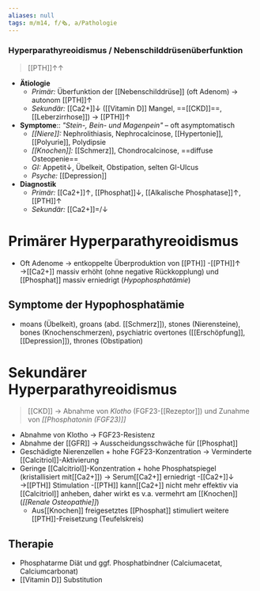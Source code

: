 ```yaml
---
aliases: null
tags: m/m14, f/🗞️, a/Pathologie
---
```

### Hyperparathyreoidismus / Nebenschilddrüsenüberfunktion
> [[PTH]]↑↑
- **Ätiologie**
	- *Primär:* Überfunktion der [[Nebenschilddrüse]] (oft Adenom) → autonom [[PTH]]↑
	- *Sekundär:* [[Ca2+]]↓ ([[Vitamin D]] Mangel, ==[[CKD]]==, [[Leberzirrhose]]) → [[PTH]]↑
- **Symptome**:: *"Stein-, Bein- und Magenpein"* – oft asymptomatisch
	- *[[Niere]]:* Nephrolithiasis, Nephrocalcinose, [[Hypertonie]], [[Polyurie]], Polydipsie
	- *[[Knochen]]:* [[Schmerz]], Chondrocalcinose, ==diffuse Osteopenie==
	- *GI:* Appetit↓, Übelkeit, Obstipation, selten GI-Ulcus
	- *Psyche:* [[Depression]]
- **Diagnostik**
	- *Primär:* [[Ca2+]]↑, [[Phosphat]]↓, [[Alkalische Phosphatase]]↑, [[PTH]]↑
	- *Sekundär:* [[Ca2+]]=/↓


#  Primärer Hyperparathyreoidismus
- Oft Adenome → entkoppelte Überproduktion von [[PTH]]
-[[PTH]]↑ →[[Ca2+]] massiv erhöht (ohne negative Rückkopplung) und [[Phosphat]] massiv erniedrigt (*Hypophosphatämie*)
## Symptome der Hypophosphatämie
- moans (Übelkeit), groans (abd. [[Schmerz]]), stones (Nierensteine), bones (Knochenschmerzen), psychiatric overtones ([[Erschöpfung]], [[Depression]]), thrones (Obstipation)

# Sekundärer Hyperparathyreoidismus
> [[CKD]] → Abnahme von *Klotho* (FGF23-[[Rezeptor]]) und Zunahme von *[[Phosphatonin (FGF23)]]*

- Abnahme von Klotho → FGF23-Resistenz
- Abnahme der [[GFR]] → Ausscheidungsschwäche für [[Phosphat]]
- Geschädigte Nierenzellen + hohe FGF23-Konzentration → Verminderte [[Calcitriol]]-Aktivierung
- Geringe [[Calcitriol]]-Konzentration + hohe Phosphatspiegel (kristallisiert mit[[Ca2+]]) → Serum[[Ca2+]] erniedrigt
-[[Ca2+]]↓ →[[PTH]] Stimulation
-[[PTH]] kann[[Ca2+]] nicht mehr effektiv via [[Calcitriol]] anheben, daher wirkt es v.a. vermehrt am [[Knochen]] (*[[Renale Osteopathie]]*)
	- Aus[[Knochen]] freigesetztes [[Phosphat]] stimuliert weitere [[PTH]]-Freisetzung (Teufelskreis)
## Therapie
- Phosphatarme Diät und ggf. Phosphatbindner (Calciumacetat, Calciumcarbonat)
- [[Vitamin D]] Substitution

